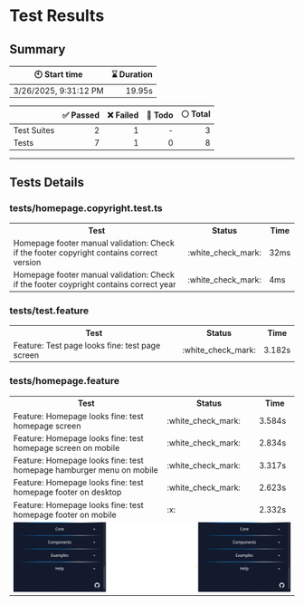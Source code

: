 # Test Results
  ## Summary
  
| :clock10: Start time | :hourglass: Duration |
| --- | ---: |
|3/26/2025, 9:31:12 PM|19.95s|

| | :white_check_mark: Passed | :x: Failed | :construction: Todo | :white_circle: Total |
| --- | ---: | ---: | ---:| ---: |
|Test Suites|2|1|-|3|
|Tests|7|1|0|8|



  ---
  ## Tests Details
  ### tests/homepage.copyright.test.ts
<table>
<tr><th>Test</th><th>Status</th><th>Time</th></tr>
<tr><td>Homepage footer manual validation: Check if the footer copyright contains correct version</td><td>:white_check_mark:</td><td>32ms</td></tr>
<tr><td>Homepage footer manual validation: Check if the footer coypright contains correct year</td><td>:white_check_mark:</td><td>4ms</td></tr>
</table>

### tests/test.feature
<table>
<tr><th>Test</th><th>Status</th><th>Time</th></tr>
<tr><td>Feature: Test page looks fine: test page screen</td><td>:white_check_mark:</td><td>3.182s</td></tr>
</table>

### tests/homepage.feature
<table>
<tr><th>Test</th><th>Status</th><th>Time</th></tr>
<tr><td>Feature: Homepage looks fine: test homepage screen</td><td>:white_check_mark:</td><td>3.584s</td></tr>
<tr><td>Feature: Homepage looks fine: test homepage screen on mobile</td><td>:white_check_mark:</td><td>2.834s</td></tr>
<tr><td>Feature: Homepage looks fine: test homepage hamburger menu on mobile</td><td>:white_check_mark:</td><td>3.317s</td></tr>
<tr><td>Feature: Homepage looks fine: test homepage footer on desktop</td><td>:white_check_mark:</td><td>2.623s</td></tr>
<tr><td>Feature: Homepage looks fine: test homepage footer on mobile</td><td>:x:</td><td>2.332s</td></tr>
<tr><td colspan="3"><img src="homepage.feature/feature-homepage-looks-fine-test-homepage-footer-on-mobile-diff.jpg" alt="Test Diff feature-homepage-looks-fine-test-homepage-footer-on-mobile-diff.jpg"/></td></tr></table>


